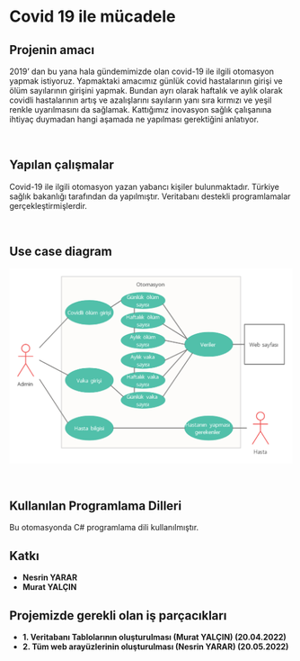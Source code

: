 # Covid 19 ile mücadele

## Projenin amacı
   2019’ dan bu yana hala gündemimizde olan covid-19 ile ilgili otomasyon yapmak istiyoruz. Yapmaktaki amacımız günlük covid 
   hastalarının girişi ve ölüm sayılarının girişini yapmak. Bundan ayrı olarak haftalık ve aylık olarak covidli hastalarının 
   artış ve azalışlarını sayıların yanı sıra kırmızı ve yeşil renkle uyarılmasını da sağlamak. Kattığımız inovasyon sağlık 
   çalışanına ihtiyaç duymadan hangi aşamada ne yapılması gerektiğini anlatıyor.
   
   </br>
   
## Yapılan çalışmalar
   Covid-19 ile ilgili otomasyon yazan yabancı kişiler bulunmaktadır. Türkiye sağlık bakanlığı tarafından da yapılmıştır.
   Veritabanı destekli programlamalar gerçekleştirmişlerdir. 
   
   </br>
   
## Use case diagram

![use case diagram](https://github.com/Iskenderun-Technical-University/proje-onerisi-covid-19-ile-mucadele/blob/main/images/Untitled%20Workspace.png) 
 
 </br>

## Kullanılan Programlama Dilleri

Bu otomasyonda C# programlama dili kullanılmıştır.
 </br>
 
 ## Katkı
 - **Nesrin YARAR**  </br>
 - **Murat YALÇIN**

## Projemizde gerekli olan iş parçacıkları
- **1. Veritabanı Tablolarının oluşturulması (Murat YALÇIN)  (20.04.2022)** </br>
- **2. Tüm web arayüzlerinin oluşturulması (Nesrin YARAR)  (20.05.2022)** 



